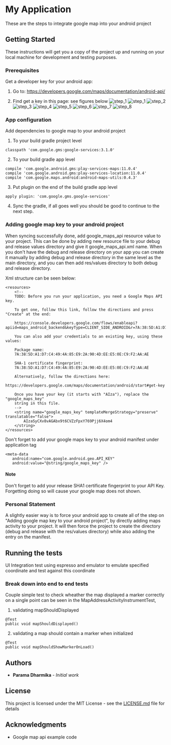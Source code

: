 # My Application

These are the steps to integrate google map into your android project

## Getting Started

These instructions will get you a copy of the project up and running on your local machine for development and testing purposes. 

### Prerequisites

Get a developer key for your android app:
1. Go to: https://developers.google.com/maps/documentation/android-api/

2. Find get a key in this page: see figures below
![step_1](https://raw.githubusercontent.com/vdarmadi/androidsample/master/art/Screen1.png)
![step_1](https://raw.githubusercontent.com/vdarmadi/androidsample/master/art/Screen1.png)
![step_2](https://raw.githubusercontent.com/vdarmadi/androidsample/master/art/Screen2.png)
![step_3](https://raw.githubusercontent.com/vdarmadi/androidsample/master/art/Screen3.png)
![step_4](https://raw.githubusercontent.com/vdarmadi/androidsample/master/art/Screen4.png)
![step_5](https://raw.githubusercontent.com/vdarmadi/androidsample/master/art/Screen5.png)
![step_6](https://raw.githubusercontent.com/vdarmadi/androidsample/master/art/Screen6.png)
![step_7](https://raw.githubusercontent.com/vdarmadi/androidsample/master/art/Screen7.png)
![step_8](https://raw.githubusercontent.com/vdarmadi/androidsample/master/art/Screen8.png)

### App configuration

Add dependencies to google map to your android project

1. To your build gradle project level
```
classpath 'com.google.gms:google-services:3.1.0'
```

2. To your build gradle app level
```
compile 'com.google.android.gms:play-services-maps:11.0.4'
compile 'com.google.android.gms:play-services-location:11.0.4'
compile 'com.google.maps.android:android-maps-utils:0.4.3'
```

3. Put plugin on the end of the build gradle app level
```
apply plugin: 'com.google.gms.google-services'
```

4. Sync the gradle, if all goes well you should be good to continue to the next step.

### Adding google map key to your android project

When syncing successfully done, add google_maps_api resource value to your project. 
This can be done by adding new resource file to your debug and release values directory and give it google_maps_api.xml name. 
When you don't have the debug and release directory on your app you can create it manually by adding debug and release directory in the same level as the main directory, and you can then add res/values directory to both debug and release directory.

Xml structure can be seen below:
```
<resources>
    <!--
    TODO: Before you run your application, you need a Google Maps API key.

    To get one, follow this link, follow the directions and press "Create" at the end:

    https://console.developers.google.com/flows/enableapi?apiid=maps_android_backend&keyType=CLIENT_SIDE_ANDROID&r=7A:38:5D:A1:D7:C4:49:4A:85:E9:2A:90:4D:EE:E5:0E:C9:F2:AA:AE%3Bcom.ssudio.julofeature

    You can also add your credentials to an existing key, using these values:

    Package name:
    7A:38:5D:A1:D7:C4:49:4A:85:E9:2A:90:4D:EE:E5:0E:C9:F2:AA:AE

    SHA-1 certificate fingerprint:
    7A:38:5D:A1:D7:C4:49:4A:85:E9:2A:90:4D:EE:E5:0E:C9:F2:AA:AE

    Alternatively, follow the directions here:
    https://developers.google.com/maps/documentation/android/start#get-key

    Once you have your key (it starts with "AIza"), replace the "google_maps_key"
    string in this file.
    -->
    <string name="google_maps_key" templateMergeStrategy="preserve" translatable="false">
        AIzaSyCXv8vAGAbx9t6CVZzFpxY769Pjj6X4om4
    </string>
</resources>
```

Don't forget to add your google maps key to your android manifest under application tag
 ```
<meta-data
    android:name="com.google.android.geo.API_KEY"
    android:value="@string/google_maps_key" />
```

#### Note
Don't forget to add your release SHA1 certificate fingerprint to your API Key. Forgetting doing so will cause your google map does not shown.

### Personal Statement
A slightly easier way is to force your android app to create all of the step on "Adding google map key to your android project", by directly adding maps activity to your project. It will then force the project to create the directory (debug and release with the res/values directory) while also adding the entry on the manifest.

## Running the tests

UI Integration test using espresso and emulator to emulate specified coordinate and test against this coordinate

### Break down into end to end tests

Couple simple test to check wheather the map displayed a marker correctly on a single point can be seen in the MapAddressActivityInstrumentTest,
1. validating mapShouldDisplayed
```
@Test
public void mapShouldDisplayed()
```

2. validating a map should contain a marker when initialized
```
@Test
public void mapShouldShowMarkerOnLoad()
```

## Authors

* **Parama Dharmika** - *Initial work*

## License

This project is licensed under the MIT License - see the [LICENSE.md](LICENSE.md) file for details

## Acknowledgments

* Google map api example code

